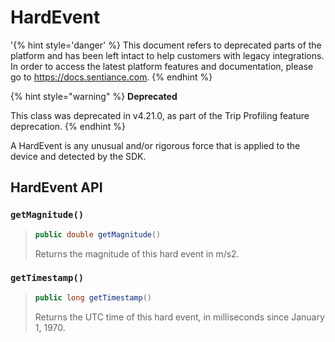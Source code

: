 # HardEvent

'{% hint style='danger' %} This document refers to deprecated parts of the platform and has been left intact to help customers with legacy integrations. In order to access the latest platform features and documentation, please go to https://docs.sentiance.com. {% endhint %}

{% hint style="warning" %}
**Deprecated**

This class was deprecated in v4.21.0, as part of the Trip Profiling feature deprecation.
{% endhint %}

A HardEvent is any unusual and/or rigorous force that is applied to the device and detected by the SDK.

## HardEvent API

### `getMagnitude()`

> ```java
> public double getMagnitude()
> ```
>
> Returns the magnitude of this hard event in m/s2.

### `getTimestamp()`

> ```java
> public long getTimestamp()
> ```
>
> Returns the UTC time of this hard event, in milliseconds since January 1, 1970.
